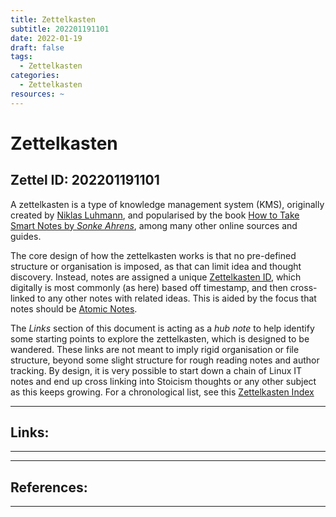 ```yaml
---
title: Zettelkasten
subtitle: 202201191101
date: 2022-01-19
draft: false
tags:
  - Zettelkasten
categories:
  - Zettelkasten
resources: ~
---
```


# Zettelkasten

## Zettel ID: 202201191101

A zettelkasten is a type of knowledge management system (KMS), originally created by [Niklas Luhmann](https://en.wikipedia.org/wiki/Niklas_Luhmann), and popularised by the book [How to Take Smart Notes by *Sonke Ahrens*](https://amzn.to/3GJp6fT), among many other online sources and guides. 

<!--more-->

The core design of how the zettelkasten works is that no pre-defined structure or organisation is imposed, as that can limit idea and thought discovery. Instead, notes are assigned a unique [Zettelkasten ID](202201191101-zettelkasten-id.md), which digitally is most commonly (as here) based off timestamp, and then cross-linked to any other notes with related ideas. This is aided by the focus that notes should be [Atomic Notes](202201191101-atomic-notes.md). 

The *Links* section of this document is acting as a *hub note* to help identify some starting points to explore the zettelkasten, which is designed to be wandered. These links are not meant to imply rigid organisation or file structure, beyond some slight structure for rough reading notes and author tracking. By design, it is very possible to start down a chain of Linux IT notes and end up cross linking into Stoicism thoughts or any other subject as this keeps growing. For a chronological list, see this [Zettelkasten Index](https://techzerker.com/posts/zettelkasten/)

---

## Links:

---

---

## References:

---
